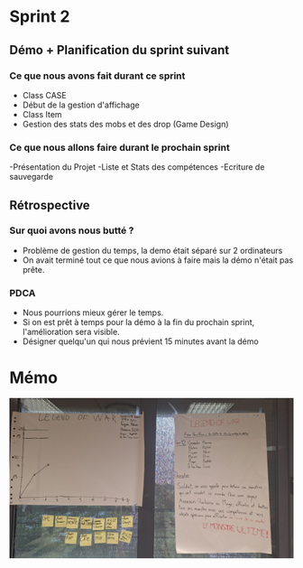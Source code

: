 # Sprint 2

## Démo + Planification du sprint suivant

### Ce que nous avons fait durant ce sprint

- Class CASE
- Début de la gestion d'affichage
- Class Item
- Gestion des stats des mobs et des drop (Game Design)

### Ce que nous allons faire durant le prochain sprint

-Présentation du Projet
-Liste et Stats des compétences
-Ecriture de sauvegarde

## Rétrospective

### Sur quoi avons nous butté ?

* Problème de gestion du temps, la demo était séparé sur 2 ordinateurs
* On avait terminé tout ce que nous avions à faire mais la démo n'était pas prête.

### PDCA

* Nous pourrions mieux gérer le temps. 
* Si on est prêt à temps pour la démo à la fin du prochain sprint, l'amélioration sera visible.
* Désigner quelqu'un qui nous prévient 15 minutes avant la démo


# Mémo
![radiateur](PresentationProjet.jpg)